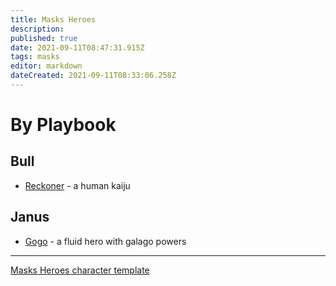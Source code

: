 ```yaml
---
title: Masks Heroes
description: 
published: true
date: 2021-09-11T08:47:31.915Z
tags: masks
editor: markdown
dateCreated: 2021-09-11T08:33:06.258Z
---
```


# By Playbook

## Bull

* [Reckoner](reckoner) - a human kaiju

## Janus

* [Gogo](gogo) - a fluid hero with galago powers

----

[Masks Heroes character template](template)